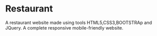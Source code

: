# Restaurant
A restaurant website made using tools HTML5,CSS3,BOOTSTRAp and JQuery.
A complete responsive mobile-friendly website.
